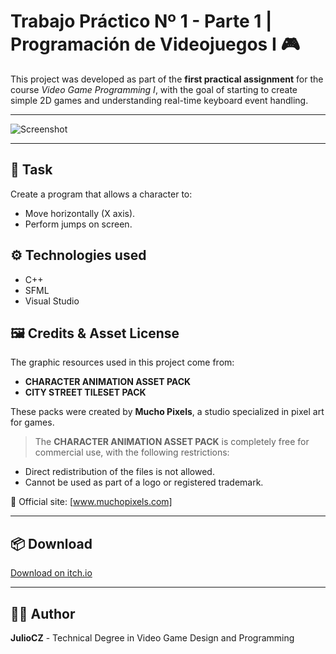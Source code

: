 # Trabajo Práctico Nº 1 - Parte 1 | Programación de Videojuegos I 🎮

This project was developed as part of the **first practical assignment** for the course *Video Game Programming I*, with the goal of starting to create simple 2D games and understanding real-time keyboard event handling.

---

![Screenshot](https://img.itch.zone/aW1hZ2UvMzcwNjEwNy8yMjA1NDkzNi5wbmc=/original/xT9h1A.png)

---

## 📝 Task

Create a program that allows a character to:
- Move horizontally (X axis).
- Perform jumps on screen.

## ⚙️ Technologies used

- C++
- SFML
- Visual Studio

## 🖼️ Credits & Asset License

The graphic resources used in this project come from:

- **CHARACTER ANIMATION ASSET PACK**
- **CITY STREET TILESET PACK**

These packs were created by **Mucho Pixels**, a studio specialized in pixel art for games.

> The **CHARACTER ANIMATION ASSET PACK** is completely free for commercial use, with the following restrictions:

- Direct redistribution of the files is not allowed.
- Cannot be used as part of a logo or registered trademark.

🔗 Official site: [www.muchopixels.com]

---

## 📦 Download
[Download on itch.io](https://juliocz36.itch.io/blocks-in-order-movement-demo)

---

## 👨‍💻 Author

**JulioCZ** - Technical Degree in Video Game Design and Programming

